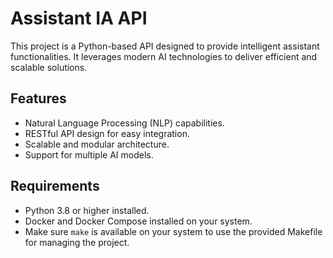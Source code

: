 # Assistant IA API

This project is a Python-based API designed to provide intelligent assistant functionalities. It leverages modern AI technologies to deliver efficient and scalable solutions.

## Features

- Natural Language Processing (NLP) capabilities.
- RESTful API design for easy integration.
- Scalable and modular architecture.
- Support for multiple AI models.

## Requirements

- Python 3.8 or higher installed.
- Docker and Docker Compose installed on your system.
- Make sure `make` is available on your system to use the provided Makefile for managing the project.
